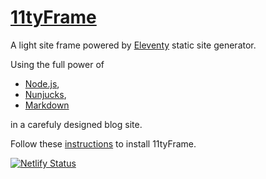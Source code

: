 # [11tyFrame](https://11tyframe.netlify.com)


A light site frame powered by [Eleventy](https://www.11ty.io) static site generator.

Using the full power of
+ [Node.js](https://nodejs.org),
+ [Nunjucks](https://mozilla.github.io/nunjucks/),
+ [Markdown](https://daringfireball.net/projects/markdown/)

in a carefuly designed blog site.

Follow these [instructions](https://11tyframe.netlify.com/install.html) to install 11tyFrame.

[![Netlify Status](https://api.netlify.com/api/v1/badges/45be257f-c636-4cd9-975b-ad608262f3ff/deploy-status)](https://app.netlify.com/sites/11tyframe/deploys)
